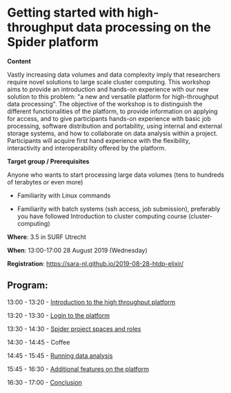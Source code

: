 # Getting started with high-throughput data processing on the Spider platform

**Content**

Vastly increasing data volumes and data complexity imply that researchers require novel solutions to large scale cluster
computing. This workshop aims to provide an introduction and hands-on experience with our new solution to this problem: 
"a new and versatile platform for high-throughput data processing". The objective of the workshop is to distinguish the 
different functionalities of the platform, to provide information on applying for access, and to give participants 
hands-on experience with basic job processing, software distribution and portability, using internal and external 
storage systems, and how to collaborate on data analysis within a project. Participants will acquire first hand experience
with the flexibility, interactivity and interoperability offered by the  platform.

**Target group / Prerequisites**

Anyone who wants to start processing large data volumes (tens to hundreds of terabytes or even more)

  - Familiarity with Linux commands
  
  - Familiarity with batch systems (ssh access, job submission), preferably you have followed Introduction to cluster computing course (cluster-computing)

**Where**: 3.5 in SURF Utrecht

**When**: 13:00-17:00 28 August 2019 (Wednesday)

**Registration**: https://sara-nl.github.io/2019-08-28-htdp-elixir/

**Program**:
--------
13:00 - 13:20 - [Introduction to the high throughput platform](https://github.com/sara-nl/spidercourse/blob/master/spider_elixir_28082019_share_lowres.pdf)

13:20 - 13:30 - [Login to the platform](login-to-spider.md)

13:30 - 14:30 - [Spider project spaces and roles](demo-spider-roles.md)

14:30 - 14:45 - Coffee

14:45 - 15:45 - [Running data analysis](run-spider-jobs.md)

15:45 - 16:30 - [Additional features on the platform](extras/README.md)

16:30 - 17:00 - [Conclusion](conclusion.md)

